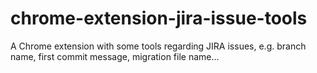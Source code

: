 # chrome-extension-jira-issue-tools
A Chrome extension with some tools regarding JIRA issues, e.g. branch name, first commit message, migration file name...
